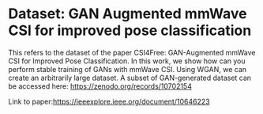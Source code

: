 # Dataset: GAN Augmented mmWave CSI for improved pose classification
 This refers to the dataset of the paper CSI4Free: GAN-Augmented mmWave CSI for Improved Pose Classification. In this work, we show how can you perform stable training of GANs with mmWave CSI. Using WGAN, we can create an arbitrarily large dataset. A subset of GAN-generated dataset can be accessed here: https://zenodo.org/records/10702154


Link to paper:https://ieeexplore.ieee.org/document/10646223

